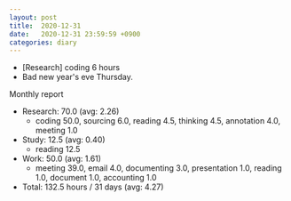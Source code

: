 ```yaml
---
layout: post
title:  2020-12-31
date:   2020-12-31 23:59:59 +0900
categories: diary
---
```


- [Research] coding 6 hours
- Bad new year's eve Thursday.

Monthly report
- Research: 70.0 (avg: 2.26)
  + coding 50.0, sourcing 6.0, reading 4.5, thinking 4.5, annotation 4.0, meeting 1.0
- Study: 12.5 (avg: 0.40)
  + reading 12.5
- Work: 50.0 (avg: 1.61)
  + meeting 39.0, email 4.0, documenting 3.0, presentation 1.0, reading 1.0, document 1.0, accounting 1.0
- Total: 132.5 hours / 31 days (avg: 4.27)
